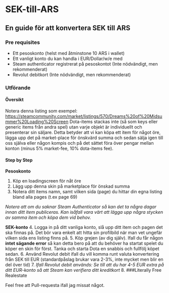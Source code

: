 # SEK-till-ARS

## En guide för att konvertera SEK till ARS

### Pre requisites
* Ett pesoskonto (helst med åtminstone 10 ARS i wallet)
* Ett vanligt konto du kan handla i EUR/Dollar/w/e med
* Steam authenticator registrerat på pesoskontot (Inte nödvändigt, men rekommenderat)
* Revolut debitkort (Inte nödvändigt, men rekommenderat)

### Utförande

#### Översikt
Notera denna listing som exempel: https://steamcommunity.com/market/listings/570/Dreams%20of%20Midsummer%20Loading%20Screen
Dota-items stackas inte (så som keys eller generic items från andra spel) utan varje objekt är individuellt och presenterar sin säljare.
Detta betyder att vi kan köpa ett item för något öre, lägga upp det på market-place för önskvärd summa och sedan sälja igen till oss själva eller någon kompis och på det sättet föra över pengar mellan konton (minus 5% market-fee, 10% dota-items fee).

#### Step by Step


**Pesoskonto**
1. Köp en loadingscreen för nåt öre
2. Lägg upp denna skin på marketplace för önskad summa
3. Notera ditt items namn, samt vilken sida (page) du hittar din egna listing bland alla pages (t.ex page 69)

<em>Notera att om du saknar Steam Authenticator så kan det ta några dagar innan ditt item publiceras. Kan isåfall vara värt att lägga upp några stycken av samma item och köpa dem vid behov. </em>

**SEK-konto**
4. Logga in på ditt vanliga konto, slå upp ditt item och pagen det ska finnas på. Det bör vara enkelt att hitta sin profilbild när man vet ungefär vilken sida ens listing finns på.
5. Köp grejen (av dig själv). Ifall du får någon **intet sägande error** så kan detta bero på att du behöver ha startat spelet du köper en skin för först. Tanka och starta Dota en snabbis och fullfölj köpet sedan.
6. Använd Revolut debit ifall du vill komma runt valuta konvertering från SEK till EUR (standardpåslag brukar vara 2-3%, inte mycket men blir en del över tid)
7. <em> Ifall Revolut debit används: Se till att du har 4-5 EUR extra på ditt EUR-konto så att Steam kan verifiera ditt kreditkort </em>
8. ###Literally Free Realestate

Feel free att Pull-requesta ifall jag missat något.





